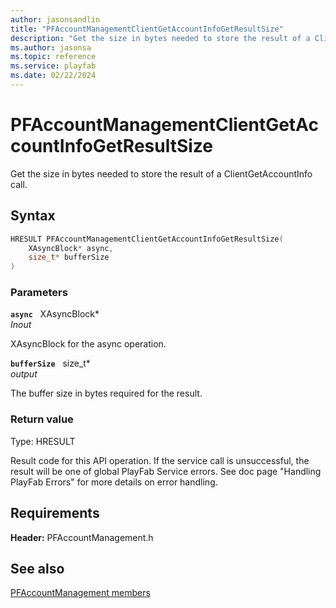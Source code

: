 ```yaml
---
author: jasonsandlin
title: "PFAccountManagementClientGetAccountInfoGetResultSize"
description: "Get the size in bytes needed to store the result of a ClientGetAccountInfo call."
ms.author: jasonsa
ms.topic: reference
ms.service: playfab
ms.date: 02/22/2024
---
```


# PFAccountManagementClientGetAccountInfoGetResultSize  

Get the size in bytes needed to store the result of a ClientGetAccountInfo call.  

## Syntax  
  
```cpp
HRESULT PFAccountManagementClientGetAccountInfoGetResultSize(  
    XAsyncBlock* async,  
    size_t* bufferSize  
)  
```  
  
### Parameters  
  
**`async`** &nbsp; XAsyncBlock*  
*_Inout_*  
  
XAsyncBlock for the async operation.  
  
**`bufferSize`** &nbsp; size_t*  
*output*  
  
The buffer size in bytes required for the result.  
  
  
### Return value
Type: HRESULT
  
Result code for this API operation. If the service call is unsuccessful, the result will be one of global PlayFab Service errors. See doc page "Handling PlayFab Errors" for more details on error handling.
  
  
## Requirements  
  
**Header:** PFAccountManagement.h
  
## See also  
[PFAccountManagement members](../pfaccountmanagement_members.md)  

  
  
